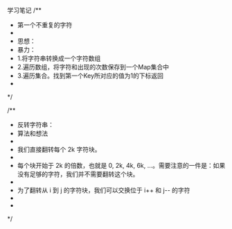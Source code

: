 学习笔记
/**
 * 第一个不重复的字符
 *
 * 思想：
 * 暴力：
 * 1.将字符串转换成一个字符数组
 * 2.遍历数组，将字符和出现的次数保存到一个Map集合中
 * 3.遍历集合。找到第一个Key所对应的值为1的下标返回
 *
 */
 
 /**
 * 反转字符串：
 * 算法和想法
 *
 * 我们直接翻转每个 2k 字符块。
 *
 * 每个块开始于 2k 的倍数，也就是 0, 2k, 4k, 6k, ...。需要注意的一件是：如果没有足够的字符，我们并不需要翻转这个块。
 *
 * 为了翻转从 i 到 j 的字符块，我们可以交换位于 i++ 和 j-- 的字符
 *
 *
 */